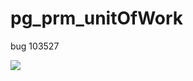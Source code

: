 # pg_prm_unitOfWork
bug 103527

[<img src="https://alexbenoit.visualstudio.com/_apis/public/build/definitions/dc6d2dea-a7c3-4342-ab48-e90024a6a4e2/3/badge">](https://alexbenoit.visualstudio.com/unit_of_work/unit_of_work%20Team/_build/index?context=allDefinitions&path=%5C&definitionId=3&_a=completed)

